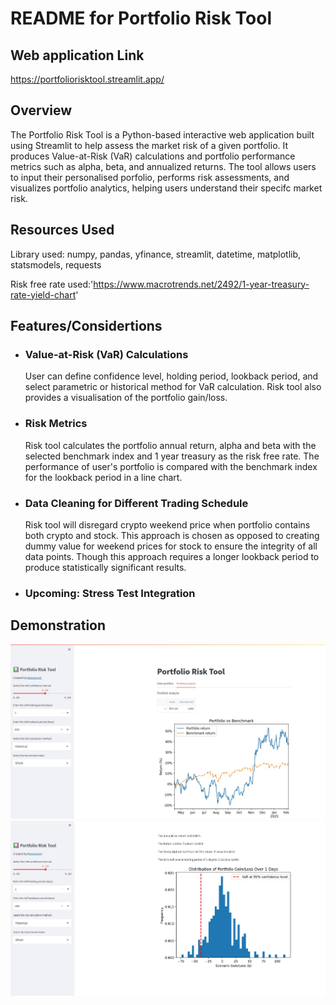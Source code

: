 # README for Portfolio Risk Tool

## Web application Link
https://portfoliorisktool.streamlit.app/

## Overview
The Portfolio Risk Tool is a Python-based interactive web application built using Streamlit to help assess the market risk of a given portfolio. It produces Value-at-Risk (VaR) calculations and portfolio performance metrics such as alpha, beta, and annualized returns. The tool allows users to input their personalised porfolio, performs risk assessments, and visualizes portfolio analytics, helping users understand their specifc market risk.

## Resources Used
Library used: numpy, pandas, yfinance, streamlit, datetime, matplotlib, statsmodels, requests

Risk free rate used:'https://www.macrotrends.net/2492/1-year-treasury-rate-yield-chart'

## Features/Considertions

* ### Value-at-Risk (VaR) Calculations
  User can define confidence level, holding period, lookback period, and select parametric or historical method for VaR calculation. Risk tool also provides a visualisation of the portfolio gain/loss.

* ### Risk Metrics
  Risk tool calculates the portfolio annual return, alpha and beta with the selected benchmark index and 1 year treasury as the risk free rate. The performance of user's portfolio is compared with the benchmark index for the lookback period in a line chart.

* ### Data Cleaning for Different Trading Schedule
  Risk tool will disregard crypto weekend price when portfolio contains both crypto and stock. This approach is chosen as opposed to creating dummy value for weekend prices for stock to ensure the integrity of all data points. Though this approach requires a longer lookback period to produce statistically significant results.

* ### Upcoming: Stress Test Integration

## Demonstration

![demonstration](demonstration1.jpg)
![demonstration](demonstration2.jpg)

